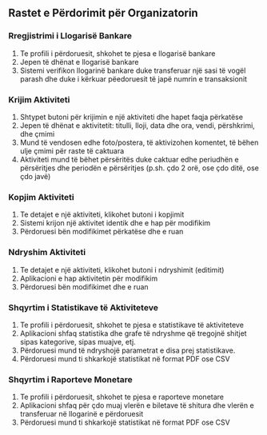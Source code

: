 
## Rastet e Përdorimit për Organizatorin

### Rregjistrimi i Llogarisë Bankare

1. Te profili i përdoruesit, shkohet te pjesa e llogarisë bankare
2. Jepen të dhënat e llogarisë bankare
3. Sistemi verifikon llogarinë bankare duke transferuar një sasi të
   vogël parash dhe duke i kërkuar pëedoruesit të japë numrin e
   transaksionit

### Krijim Aktiviteti

1. Shtypet butoni për krijimin e një aktiviteti dhe hapet faqja përkatëse
2. Jepen të dhënat e aktivitetit: titulli, lloji, data dhe ora, vendi,
   përshkrimi, dhe çmimi
3. Mund të vendosen edhe foto/postera, të aktivizohen komentet, të
   bëhen ulje çmimi për raste të caktuara
4. Aktiviteti mund të bëhet përsëritës duke caktuar edhe periudhën e
   përsëritjes dhe periodën e përsëritjes (p.sh. çdo 2 orë, ose çdo
   ditë, ose çdo javë)

### Kopjim Aktiviteti

1. Te detajet e një aktiviteti, klikohet butoni i kopjimit
2. Sistemi krijon një aktivitet identik dhe e hap për modifikim
3. Përdoruesi bën modifikimet përkatëse dhe e ruan

### Ndryshim Aktiviteti

1. Te detajet e një aktiviteti, klikohet butoni i ndryshimit (editimit)
2. Aplikacioni e hap aktivitetin për modifikim
3. Përdoruesi bën modifikimet dhe e ruan

### Shqyrtim i Statistikave të Aktiviteteve

1. Te profili i përdoruesit, shkohet te pjesa e statistikave të aktiviteteve
2. Aplikacioni shfaq statistika dhe grafe të ndryshme që tregojnë
   shitjet sipas kategorive, sipas muajve, etj.
3. Përdoruesi mund të ndryshojë parametrat e disa prej statistikave.
4. Përdoruesi mund ti shkarkojë statistikat në format PDF ose CSV

### Shqyrtim i Raporteve Monetare

1. Te profili i përdoruesit, shkohet te pjesa e raporteve monetare
2. Aplikacioni shfaq për çdo muaj vlerën e biletave të shitura dhe
   vlerën e transferuar në llogarinë e përdoruesit
4. Përdoruesi mund ti shkarkojë statistikat në format PDF ose CSV

